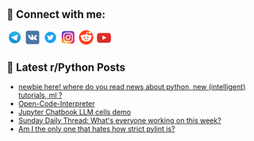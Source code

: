 ## 🔎 Connect with me:
[<img src="https://github.com/bullbesh/bullbesh/blob/main/images/Telegram.png" width="32" height="32" />](https://t.me/bullbesh)
[<img src="https://github.com/bullbesh/bullbesh/blob/main/images/VK.png" width="32" height="32" />](https://vk.com/bullbesh)
[<img src="https://github.com/bullbesh/bullbesh/blob/main/images/Twitter.png" width="32" height="32" />](https://twitter.com/bullbesh1)
[<img src="https://github.com/bullbesh/bullbesh/blob/main/images/Instagram.png" width="32" height="32" />](https://www.instagram.com/bullbesh)
[<img src="https://github.com/bullbesh/bullbesh/blob/main/images/Reddit.png" width="32" height="32" />](https://www.reddit.com/user/bullbesh)
[<img src="https://github.com/bullbesh/bullbesh/blob/main/images/YouTube.png" width="32" height="32" />](https://www.youtube.com/channel/UCtfjRs6uzgq5mfm8S06WTcg)

## 📕 Latest r/Python Posts
<!-- BLOG-POST-LIST:START -->
- [newbie here! where do you read news about python, new &lpar;intelligent&rpar; tutorials, ml ?](https://www.reddit.com/r/Python/comments/172opnw/newbie_here_where_do_you_read_news_about_python/)
- [Open-Code-Interpreter](https://www.reddit.com/r/Python/comments/172mzgb/opencodeinterpreter/)
- [Jupyter Chatbook LLM cells demo](https://www.reddit.com/r/Python/comments/172mcet/jupyter_chatbook_llm_cells_demo/)
- [Sunday Daily Thread: What&#39;s everyone working on this week?](https://www.reddit.com/r/Python/comments/172ku9q/sunday_daily_thread_whats_everyone_working_on/)
- [Am I the only one that hates how strict pylint is?](https://www.reddit.com/r/Python/comments/172iuzf/am_i_the_only_one_that_hates_how_strict_pylint_is/)
<!-- BLOG-POST-LIST:END -->
